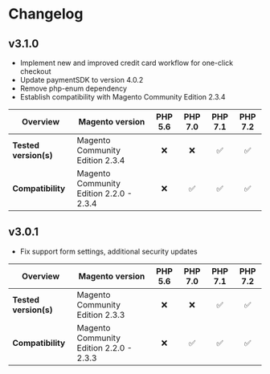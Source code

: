 # Changelog

## v3.1.0

*   Implement new and improved credit card workflow for one-click checkout  
*   Update paymentSDK to version 4.0.2  
*   Remove php-enum dependency
*   Establish compatibility with Magento Community Edition 2.3.4  

|  Overview | Magento version | PHP 5.6 | PHP 7.0 | PHP 7.1 | PHP 7.2 |  
|---|---|:---:|:---:|:---:|:---:|  
| **Tested version(s)** | Magento Community Edition 2.3.4 | :x: | :x: | &#9989; | &#9989; |  
| **Compatibility** | Magento Community Edition 2.2.0 - 2.3.4 | :x: | &#9989; | &#9989; | &#9989; |    

## v3.0.1

*   Fix support form settings, additional security updates

|  Overview | Magento version | PHP 5.6 | PHP 7.0 | PHP 7.1 | PHP 7.2 |  
|---|---|:---:|:---:|:---:|:---:|  
| **Tested version(s)** | Magento Community Edition 2.3.3 | :x: | :x: | &#9989; | &#9989; |  
| **Compatibility** | Magento Community Edition 2.2.0 - 2.3.3 | :x: | &#9989; | &#9989; | &#9989; |    
